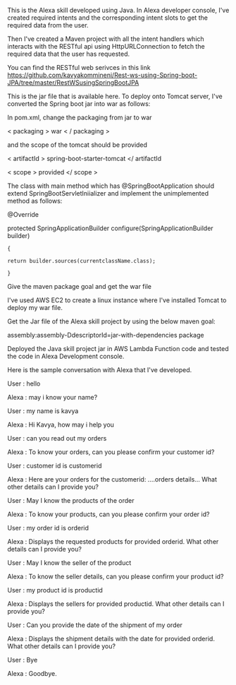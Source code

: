 This is the Alexa skill developed using Java. In Alexa developer console, I've created required intents and the corresponding intent slots to get the required data from the user.

Then I've created a Maven project with all the intent handlers which interacts with the RESTful api using HttpURLConnection to fetch the required data that the user has requested.

You can find the RESTful web serivces in this link
https://github.com/kavyakommineni/Rest-ws-using-Spring-boot-JPA/tree/master/RestWSusingSpringBootJPA

This is the jar file that is available here. To deploy onto Tomcat server, I've converted the Spring boot jar into war as follows:

In pom.xml,
change the packaging from jar to war

< packaging > war < / packaging >

and the scope of the tomcat should be provided

< artifactId > spring-boot-starter-tomcat </ artifactId 

< scope > provided </ scope >
			
The class with main method which has @SpringBootApplication should extend SpringBootServletIniializer and implement the unimplemented method as follows:

@Override

protected SpringApplicationBuilder configure(SpringApplicationBuilder builder)

	{

	return builder.sources(currentclassName.class);

	}

Give the maven package goal and get the war file

I've used AWS EC2 to create a linux instance where I've installed Tomcat to deploy my war file.

Get the Jar file of the Alexa skill project by using the below maven goal:

assembly:assembly-DdescriptorId=jar-with-dependencies package

Deployed the Java skill project jar in AWS Lambda Function code and tested the code in Alexa Development console.

Here is the sample conversation with Alexa that I've developed.

User  : hello

Alexa : may i know your name?

User  : my name is kavya

Alexa : Hi Kavya, how may i help you

User  : can you read out my orders

Alexa : To know your orders, can you please confirm your customer id?

User  : customer id is customerid

Alexa : Here are your orders for the customerid: ....orders details... What other details can I provide you?

User  : May I know the products of the order

Alexa : To know your products, can you please confirm your order id?

User  : my order id is orderid

Alexa : Displays the requested products for provided orderid. What other details can I provide you?

User  : May I know the seller of the product

Alexa : To know the seller details, can you please confirm your product id?

User  : my product id is productid

Alexa : Displays the sellers for provided productid. What other details can I provide you?

User  : Can you provide the date of the shipment of my order

Alexa : Displays the shipment details with the date for provided orderid. What other details can I provide you?

User  : Bye

Alexa : Goodbye.
